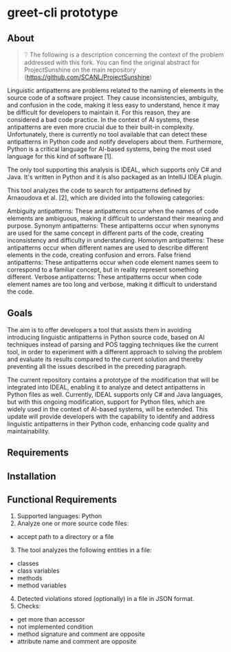 # greet-cli prototype

## About

> ❔ The following is a description concerning the context of the problem addressed with this fork. You can find the original abstract for ProjectSunshine on the main repository (https://github.com/SCANL/ProjectSunshine)

Linguistic antipatterns are problems related to the naming of elements in the source code of a software project. They cause inconsistencies, ambiguity, and confusion in the code, making it less easy to understand, hence it may be difficult for developers to maintain it. For this reason, they are considered a bad code practice. In the context of AI systems, these antipatterns are even more crucial due to their built-in complexity. Unfortunately, there is currently no tool available that can detect these antipatterns in Python code and notify developers about them. Furthermore, Python is a critical language for AI-based systems, being the most used language for this kind of software [1].

The only tool supporting this analysis is IDEAL, which supports only C# and Java. It's written in Python and it is also packaged as an IntelliJ IDEA plugin.

This tool analyzes the code to search for antipatterns defined by Arnaoudova et al. [2], which are divided into the following categories:

Ambiguity antipatterns: These antipatterns occur when the names of code elements are ambiguous, making it difficult to understand their meaning and purpose.
Synonym antipatterns: These antipatterns occur when synonyms are used for the same concept in different parts of the code, creating inconsistency and difficulty in understanding.
Homonym antipatterns: These antipatterns occur when different names are used to describe different elements in the code, creating confusion and errors.
False friend antipatterns: These antipatterns occur when code element names seem to correspond to a familiar concept, but in reality represent something different.
Verbose antipatterns: These antipatterns occur when code element names are too long and verbose, making it difficult to understand the code.

## Goals

The aim is to offer developers a tool that assists them in avoiding introducing linguistic antipatterns in Python source code, based on AI techniques instead of parsing and POS tagging techniques like the current tool, in order to experiment with a different approach to solving the problem and evaluate its results compared to the current solution and thereby preventing all the issues described in the preceding paragraph.

The current repository contains a prototype of the modification that will be integrated into IDEAL, enabling it to analyze and detect antipatterns in Python files as well. Currently, IDEAL supports only C# and Java languages, but with this ongoing modification, support for Python files, which are widely used in the context of AI-based systems, will be extended. This update will provide developers with the capability to identify and address linguistic antipatterns in their Python code, enhancing code quality and maintainability.

## Requirements

## Installation

## Functional Requirements

1. Supported languages: Python
2. Analyze one or more source code files:

- accept path to a directory or a file

3. The tool analyzes the following entities in a file:

- classes
- class variables
- methods
- method variables

4. Detected violations stored (optionally) in a file in JSON format.
5. Checks:

- get more than accessor
- not implemented condition
- method signature and comment are opposite
- attribute name and comment are opposite
